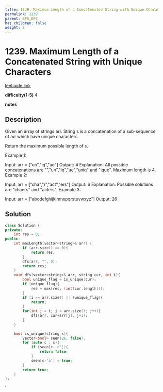 ```yaml
---
title: 1239. Maximum Length of a Concatenated String with Unique Characters
permalink: 1239
parent: BFS_DFS
has_children: false
weight: 2
---
```

# 1239. Maximum Length of a Concatenated String with Unique Characters
[leetcode link](https://leetcode.com/problems/maximum-length-of-a-concatenated-string-with-unique-characters/)

**difficulty(1-5)** 
4

**notes**   


## Description
Given an array of strings arr. String s is a concatenation of a sub-sequence of arr which have unique characters.

Return the maximum possible length of s.

 

Example 1:

Input: arr = ["un","iq","ue"]
Output: 4
Explanation: All possible concatenations are "","un","iq","ue","uniq" and "ique".
Maximum length is 4.
Example 2:

Input: arr = ["cha","r","act","ers"]
Output: 6
Explanation: Possible solutions are "chaers" and "acters".
Example 3:

Input: arr = ["abcdefghijklmnopqrstuvwxyz"]
Output: 26

## Solution

```c++
class Solution {
private:
    int res = 0;
public:
    int maxLength(vector<string>& arr) {
        if (arr.size() == 0){
            return res;
        }
        dfs(arr, "", 0);
        return res;
    }
    void dfs(vector<string>& arr, string cur, int i){
        bool unique_flag = is_unique(cur);
        if (unique_flag){
            res = max(res, (int)cur.length());
        }
        if (i == arr.size() || !unique_flag){
            return;
        }
        for(int j = i; j < arr.size(); j++){
            dfs(arr, cur+arr[j], j+1);
        }
    }
    
    bool is_unique(string s){
        vector<bool> seen(26, false);
        for (auto c : s){
            if (seen[c-'a']){
                return false;
            }
            seen[c-'a'] = true;
        }
        return true;
    }
};
```

<!-- 
Default label
{: .label }

Blue label
{: .label .label-blue }

Stable
{: .label .label-green }

New release
{: .label .label-purple }

Coming soon
{: .label .label-yellow }

Deprecated
{: .label .label-red } -->
`